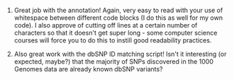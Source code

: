1. Great job with the annotation! Again, very easy to read with your use of whitespace between different code blocks (I do this as well for my own code). I also approve of cutting off lines at a certain number of characters so that it doesn't get super long - some computer science courses will force you to do this to instill good readability practices.

2. Also great work with the dbSNP ID matching script! Isn't it interesting (or expected, maybe?) that the majority of SNPs discovered in the 1000 Genomes data are already known dbSNP variants?

